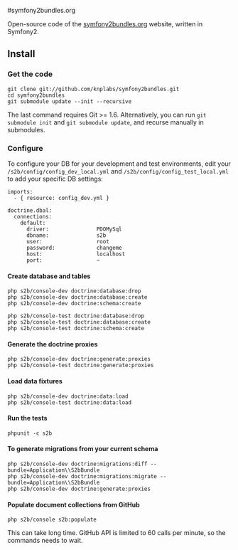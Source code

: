 #symfony2bundles.org

Open-source code of the [symfony2bundles.org](http://symfony2bundles.org) website, written in Symfony2.

## Install

### Get the code

    git clone git://github.com/knplabs/symfony2bundles.git
    cd symfony2bundles
    git submodule update --init --recursive

The last command requires Git >= 1.6. Alternatively, you can run `git submodule init` and `git submodule update`, and recurse manually in submodules.

### Configure

To configure your DB for your development and test environments, edit your `/s2b/config/config_dev_local.yml` and `/s2b/config/config_test_local.yml` to add your specific DB settings:

    imports:
      - { resource: config_dev.yml }

    doctrine.dbal:
      connections:
        default:
          driver:               PDOMySql
          dbname:               s2b
          user:                 root
          password:             changeme
          host:                 localhost
          port:                 ~

#### Create database and tables

    php s2b/console-dev doctrine:database:drop
    php s2b/console-dev doctrine:database:create
    php s2b/console-dev doctrine:schema:create

    php s2b/console-test doctrine:database:drop
    php s2b/console-test doctrine:database:create
    php s2b/console-test doctrine:schema:create

#### Generate the doctrine proxies

    php s2b/console-dev doctrine:generate:proxies
    php s2b/console-test doctrine:generate:proxies

#### Load data fixtures

    php s2b/console-dev doctrine:data:load
    php s2b/console-test doctrine:data:load

#### Run the tests

    phpunit -c s2b

#### To generate migrations from your current schema

    php s2b/console-dev doctrine:migrations:diff --bundle=Application\\S2bBundle
    php s2b/console-dev doctrine:migrations:migrate --bundle=Application\\S2bBundle
    php s2b/console-dev doctrine:generate:proxies

#### Populate document collections from GitHub

    php s2b/console s2b:populate

This can take long time. GitHub API is limited to 60 calls per minute, so the commands needs to wait.
